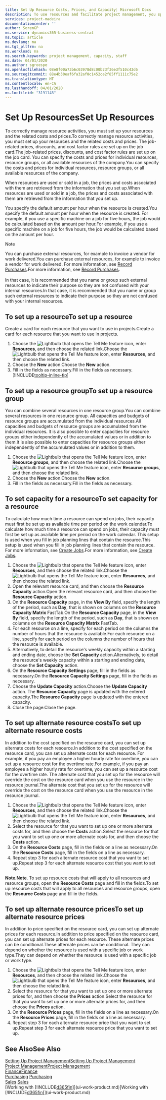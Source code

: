 ```yaml
---
title: Set Up Resource Costs, Prices, and Capacity| Microsoft Docs
description: To use resources and facilitate project management, you specify costs and prices for individual resources or resource groups, and set the resource capacity.
services: project-madeira
documentationcenter: ''
author: SorenGP
ms.service: dynamics365-business-central
ms.topic: article
ms.devlang: na
ms.tgt_pltfrm: na
ms.workload: na
ms.search.keywords: project management, capacity, staff
ms.date: 04/01/2020
ms.author: sgroespe
ms.openlocfilehash: 08e8f00a73b6c03978d8c00b23f36e3f510c43d6
ms.sourcegitcommit: 88e4b30eaf6fa32af0c1452ce2f85ff1111c75e2
ms.translationtype: HT
ms.contentlocale: en-CA
ms.lasthandoff: 04/01/2020
ms.locfileid: "3191148"
---
```

# <a name="set-up-resources"></a><span data-ttu-id="fdd09-103">Set Up Resources</span><span class="sxs-lookup"><span data-stu-id="fdd09-103">Set Up Resources</span></span>
<span data-ttu-id="fdd09-104">To correctly manage resource activities, you must set up your resources and the related costs and prices.</span><span class="sxs-lookup"><span data-stu-id="fdd09-104">To correctly manage resource activities, you must set up your resources and the related costs and prices.</span></span> <span data-ttu-id="fdd09-105">The job-related prices, discounts, and cost factor rules are set up on the job card.</span><span class="sxs-lookup"><span data-stu-id="fdd09-105">The job-related prices, discounts, and cost factor rules are set up on the job card.</span></span> <span data-ttu-id="fdd09-106">You can specify the costs and prices for individual resources, resource groups, or all available resources of the company.</span><span class="sxs-lookup"><span data-stu-id="fdd09-106">You can specify the costs and prices for individual resources, resource groups, or all available resources of the company.</span></span>

<span data-ttu-id="fdd09-107">When resources are used or sold in a job, the prices and costs associated with them are retrieved from the information that you set up.</span><span class="sxs-lookup"><span data-stu-id="fdd09-107">When resources are used or sold in a job, the prices and costs associated with them are retrieved from the information that you set up.</span></span>

<span data-ttu-id="fdd09-108">You specify the default amount per hour when the resource is created.</span><span class="sxs-lookup"><span data-stu-id="fdd09-108">You specify the default amount per hour when the resource is created.</span></span> <span data-ttu-id="fdd09-109">For example, if you use a specific machine on a job for five hours, the job would be calculated based on the amount per hour.</span><span class="sxs-lookup"><span data-stu-id="fdd09-109">For example, if you use a specific machine on a job for five hours, the job would be calculated based on the amount per hour.</span></span>

> [!NOTE]
> <span data-ttu-id="fdd09-110">You can purchase external resources, for example to invoice a vendor for work delivered.</span><span class="sxs-lookup"><span data-stu-id="fdd09-110">You can purchase external resources, for example to invoice a vendor for work delivered.</span></span> <span data-ttu-id="fdd09-111">For more information, see [Record Purchases](purchasing-how-record-purchases.md).</span><span class="sxs-lookup"><span data-stu-id="fdd09-111">For more information, see [Record Purchases](purchasing-how-record-purchases.md).</span></span><br /><br />
> <span data-ttu-id="fdd09-112">In that case, it is recommended that you name or group such external resources to indicate their purpose so they are not confused with your internal resources.</span><span class="sxs-lookup"><span data-stu-id="fdd09-112">In that case, it is recommended that you name or group such external resources to indicate their purpose so they are not confused with your internal resources.</span></span>

## <a name="to-set-up-a-resource"></a><span data-ttu-id="fdd09-113">To set up a resource</span><span class="sxs-lookup"><span data-stu-id="fdd09-113">To set up a resource</span></span>
<span data-ttu-id="fdd09-114">Create a card for each resource that you want to use in projects.</span><span class="sxs-lookup"><span data-stu-id="fdd09-114">Create a card for each resource that you want to use in projects.</span></span>

1. <span data-ttu-id="fdd09-115">Choose the ![Lightbulb that opens the Tell Me feature](media/ui-search/search_small.png "Tell me what you want to do") icon, enter **Resources**, and then choose the related link.</span><span class="sxs-lookup"><span data-stu-id="fdd09-115">Choose the ![Lightbulb that opens the Tell Me feature](media/ui-search/search_small.png "Tell me what you want to do") icon, enter **Resources**, and then choose the related link.</span></span>
2. <span data-ttu-id="fdd09-116">Choose the **New** action.</span><span class="sxs-lookup"><span data-stu-id="fdd09-116">Choose the **New** action.</span></span>
3. <span data-ttu-id="fdd09-117">Fill in the fields as necessary.</span><span class="sxs-lookup"><span data-stu-id="fdd09-117">Fill in the fields as necessary.</span></span> [!INCLUDE[tooltip-inline-tip](includes/tooltip-inline-tip_md.md)]  

## <a name="to-set-up-a-resource-group"></a><span data-ttu-id="fdd09-118">To set up a resource group</span><span class="sxs-lookup"><span data-stu-id="fdd09-118">To set up a resource group</span></span>
<span data-ttu-id="fdd09-119">You can combine several resources in one resource group.</span><span class="sxs-lookup"><span data-stu-id="fdd09-119">You can combine several resources in one resource group.</span></span> <span data-ttu-id="fdd09-120">All capacities and budgets of resource groups are accumulated from the individual resources.</span><span class="sxs-lookup"><span data-stu-id="fdd09-120">All capacities and budgets of resource groups are accumulated from the individual resources.</span></span> <span data-ttu-id="fdd09-121">It is also possible to enter capacities for resource groups either independently of the accumulated values or in addition to them.</span><span class="sxs-lookup"><span data-stu-id="fdd09-121">It is also possible to enter capacities for resource groups either independently of the accumulated values or in addition to them.</span></span>

1. <span data-ttu-id="fdd09-122">Choose the ![Lightbulb that opens the Tell Me feature](media/ui-search/search_small.png "Tell me what you want to do") icon, enter **Resource groups**, and then choose the related link.</span><span class="sxs-lookup"><span data-stu-id="fdd09-122">Choose the ![Lightbulb that opens the Tell Me feature](media/ui-search/search_small.png "Tell me what you want to do") icon, enter **Resource groups**, and then choose the related link.</span></span>
2. <span data-ttu-id="fdd09-123">Choose the **New** action.</span><span class="sxs-lookup"><span data-stu-id="fdd09-123">Choose the **New** action.</span></span>
3. <span data-ttu-id="fdd09-124">Fill in the fields as necessary.</span><span class="sxs-lookup"><span data-stu-id="fdd09-124">Fill in the fields as necessary.</span></span>

## <a name="to-set-capacity-for-a-resource"></a><span data-ttu-id="fdd09-125">To set capacity for a resource</span><span class="sxs-lookup"><span data-stu-id="fdd09-125">To set capacity for a resource</span></span>
<span data-ttu-id="fdd09-126">To calculate how much time a resource can spend on jobs, their capacity must first be set up as available time per period on the work calendar.</span><span class="sxs-lookup"><span data-stu-id="fdd09-126">To calculate how much time a resource can spend on jobs, their capacity must first be set up as available time per period on the work calendar.</span></span> <span data-ttu-id="fdd09-127">This setup is used when you fill in job planning lines that contain the resource.</span><span class="sxs-lookup"><span data-stu-id="fdd09-127">This setup is used when you fill in job planning lines that contain the resource.</span></span> <span data-ttu-id="fdd09-128">For more information, see [Create Jobs](projects-how-create-jobs.md).</span><span class="sxs-lookup"><span data-stu-id="fdd09-128">For more information, see [Create Jobs](projects-how-create-jobs.md).</span></span>

1. <span data-ttu-id="fdd09-129">Choose the ![Lightbulb that opens the Tell Me feature](media/ui-search/search_small.png "Tell me what you want to do") icon, enter **Resources**, and then choose the related link.</span><span class="sxs-lookup"><span data-stu-id="fdd09-129">Choose the ![Lightbulb that opens the Tell Me feature](media/ui-search/search_small.png "Tell me what you want to do") icon, enter **Resources**, and then choose the related link.</span></span>
2. <span data-ttu-id="fdd09-130">Open the relevant resource card, and then choose the **Resource Capacity** action.</span><span class="sxs-lookup"><span data-stu-id="fdd09-130">Open the relevant resource card, and then choose the **Resource Capacity** action.</span></span>
3. <span data-ttu-id="fdd09-131">On the **Resource Capacity** page, in the **View By** field, specify the length of the period, such as **Day**, that is shown on columns on the **Resource Capacity Matrix** FastTab.</span><span class="sxs-lookup"><span data-stu-id="fdd09-131">On the **Resource Capacity** page, in the **View By** field, specify the length of the period, such as **Day**, that is shown on columns on the **Resource Capacity Matrix** FastTab.</span></span>
4. <span data-ttu-id="fdd09-132">For each resource on a line, specify for each period on the columns the number of hours that the resource is available.</span><span class="sxs-lookup"><span data-stu-id="fdd09-132">For each resource on a line, specify for each period on the columns the number of hours that the resource is available.</span></span>
5. <span data-ttu-id="fdd09-133">Alternatively, to detail the resource's weekly capacity within a starting and ending date, choose the **Set Capacity** action.</span><span class="sxs-lookup"><span data-stu-id="fdd09-133">Alternatively, to detail the resource's weekly capacity within a starting and ending date, choose the **Set Capacity** action.</span></span>
6. <span data-ttu-id="fdd09-134">On the **Resource Capacity Settings** page, fill in the fields as necessary.</span><span class="sxs-lookup"><span data-stu-id="fdd09-134">On the **Resource Capacity Settings** page, fill in the fields as necessary.</span></span>
7. <span data-ttu-id="fdd09-135">Choose the **Update Capacity** action.</span><span class="sxs-lookup"><span data-stu-id="fdd09-135">Choose the **Update Capacity** action.</span></span> <span data-ttu-id="fdd09-136">The **Resource Capacity** page is updated with the entered capacity.</span><span class="sxs-lookup"><span data-stu-id="fdd09-136">The **Resource Capacity** page is updated with the entered capacity.</span></span>
8. <span data-ttu-id="fdd09-137">Close the page.</span><span class="sxs-lookup"><span data-stu-id="fdd09-137">Close the page.</span></span>

## <a name="to-set-up-alternate-resource-costs"></a><span data-ttu-id="fdd09-138">To set up alternate resource costs</span><span class="sxs-lookup"><span data-stu-id="fdd09-138">To set up alternate resource costs</span></span>
<span data-ttu-id="fdd09-139">In addition to the cost specified on the resource card, you can set up alternate costs for each resource.</span><span class="sxs-lookup"><span data-stu-id="fdd09-139">In addition to the cost specified on the resource card, you can set up alternate costs for each resource.</span></span> <span data-ttu-id="fdd09-140">For example, if you pay an employee a higher hourly rate for overtime, you can set up a resource cost for the overtime rate.</span><span class="sxs-lookup"><span data-stu-id="fdd09-140">For example, if you pay an employee a higher hourly rate for overtime, you can set up a resource cost for the overtime rate.</span></span> <span data-ttu-id="fdd09-141">The alternate cost that you set up for the resource will override the cost on the resource card when you use the resource in the resource journal.</span><span class="sxs-lookup"><span data-stu-id="fdd09-141">The alternate cost that you set up for the resource will override the cost on the resource card when you use the resource in the resource journal.</span></span>

1. <span data-ttu-id="fdd09-142">Choose the ![Lightbulb that opens the Tell Me feature](media/ui-search/search_small.png "Tell me what you want to do") icon, enter **Resources**, and then choose the related link.</span><span class="sxs-lookup"><span data-stu-id="fdd09-142">Choose the ![Lightbulb that opens the Tell Me feature](media/ui-search/search_small.png "Tell me what you want to do") icon, enter **Resources**, and then choose the related link.</span></span>  
2. <span data-ttu-id="fdd09-143">Select the resource for that you want to set up one or more alternate costs for, and then choose the **Costs** action.</span><span class="sxs-lookup"><span data-stu-id="fdd09-143">Select the resource for that you want to set up one or more alternate costs for, and then choose the **Costs** action.</span></span>  
3. <span data-ttu-id="fdd09-144">On the **Resource Costs** page, fill in the fields on a line as necessary.</span><span class="sxs-lookup"><span data-stu-id="fdd09-144">On the **Resource Costs** page, fill in the fields on a line as necessary.</span></span>  
4. <span data-ttu-id="fdd09-145">Repeat step 3 for each alternate resource cost that you want to set up.</span><span class="sxs-lookup"><span data-stu-id="fdd09-145">Repeat step 3 for each alternate resource cost that you want to set up.</span></span>

<span data-ttu-id="fdd09-146">**Note**.</span><span class="sxs-lookup"><span data-stu-id="fdd09-146">**Note**.</span></span> <span data-ttu-id="fdd09-147">To set up resource costs that will apply to all resources and resource groups, open the **Resource Costs** page and fill in the fields.</span><span class="sxs-lookup"><span data-stu-id="fdd09-147">To set up resource costs that will apply to all resources and resource groups, open the **Resource Costs** page and fill in the fields.</span></span>

## <a name="to-set-up-alternate-resource-prices"></a><span data-ttu-id="fdd09-148">To set up alternate resource prices</span><span class="sxs-lookup"><span data-stu-id="fdd09-148">To set up alternate resource prices</span></span>
<span data-ttu-id="fdd09-149">In addition to price specified on the resource card, you can set up alternate prices for each resource.</span><span class="sxs-lookup"><span data-stu-id="fdd09-149">In addition to price specified on the resource card, you can set up alternate prices for each resource.</span></span> <span data-ttu-id="fdd09-150">These alternate prices can be conditional.</span><span class="sxs-lookup"><span data-stu-id="fdd09-150">These alternate prices can be conditional.</span></span> <span data-ttu-id="fdd09-151">They can depend on whether the resource is used with a specific job or work type.</span><span class="sxs-lookup"><span data-stu-id="fdd09-151">They can depend on whether the resource is used with a specific job or work type.</span></span>

1. <span data-ttu-id="fdd09-152">Choose the ![Lightbulb that opens the Tell Me feature](media/ui-search/search_small.png "Tell me what you want to do") icon, enter **Resources**, and then choose the related link.</span><span class="sxs-lookup"><span data-stu-id="fdd09-152">Choose the ![Lightbulb that opens the Tell Me feature](media/ui-search/search_small.png "Tell me what you want to do") icon, enter **Resources**, and then choose the related link.</span></span>
2. <span data-ttu-id="fdd09-153">Select the resource for that you want to set up one or more alternate prices for, and then choose the **Prices** action.</span><span class="sxs-lookup"><span data-stu-id="fdd09-153">Select the resource for that you want to set up one or more alternate prices for, and then choose the **Prices** action.</span></span>
3. <span data-ttu-id="fdd09-154">On the **Resource Prices** page, fill in the fields on a line as necessary.</span><span class="sxs-lookup"><span data-stu-id="fdd09-154">On the **Resource Prices** page, fill in the fields on a line as necessary.</span></span>
4. <span data-ttu-id="fdd09-155">Repeat step 3 for each alternate resource price that you want to set up.</span><span class="sxs-lookup"><span data-stu-id="fdd09-155">Repeat step 3 for each alternate resource price that you want to set up.</span></span>

## <a name="see-also"></a><span data-ttu-id="fdd09-156">See Also</span><span class="sxs-lookup"><span data-stu-id="fdd09-156">See Also</span></span>
[<span data-ttu-id="fdd09-157">Setting Up Project Management</span><span class="sxs-lookup"><span data-stu-id="fdd09-157">Setting Up Project Management</span></span>](projects-setup-projects.md)  
[<span data-ttu-id="fdd09-158">Project Management</span><span class="sxs-lookup"><span data-stu-id="fdd09-158">Project Management</span></span>](projects-manage-projects.md)  
[<span data-ttu-id="fdd09-159">Finance</span><span class="sxs-lookup"><span data-stu-id="fdd09-159">Finance</span></span>](finance.md)  
<span data-ttu-id="fdd09-160">[Purchasing](purchasing-manage-purchasing.md)       </span><span class="sxs-lookup"><span data-stu-id="fdd09-160">[Purchasing](purchasing-manage-purchasing.md)       </span></span>  
<span data-ttu-id="fdd09-161">[Sales](sales-manage-sales.md)    </span><span class="sxs-lookup"><span data-stu-id="fdd09-161">[Sales](sales-manage-sales.md)    </span></span>  
<span data-ttu-id="fdd09-162">[Working with [!INCLUDE[d365fin](includes/d365fin_md.md)]](ui-work-product.md)</span><span class="sxs-lookup"><span data-stu-id="fdd09-162">[Working with [!INCLUDE[d365fin](includes/d365fin_md.md)]](ui-work-product.md)</span></span>  
